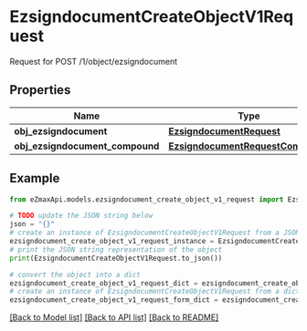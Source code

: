 # EzsigndocumentCreateObjectV1Request

Request for POST /1/object/ezsigndocument

## Properties

Name | Type | Description | Notes
------------ | ------------- | ------------- | -------------
**obj_ezsigndocument** | [**EzsigndocumentRequest**](EzsigndocumentRequest.md) |  | [optional] 
**obj_ezsigndocument_compound** | [**EzsigndocumentRequestCompound**](EzsigndocumentRequestCompound.md) |  | [optional] 

## Example

```python
from eZmaxApi.models.ezsigndocument_create_object_v1_request import EzsigndocumentCreateObjectV1Request

# TODO update the JSON string below
json = "{}"
# create an instance of EzsigndocumentCreateObjectV1Request from a JSON string
ezsigndocument_create_object_v1_request_instance = EzsigndocumentCreateObjectV1Request.from_json(json)
# print the JSON string representation of the object
print(EzsigndocumentCreateObjectV1Request.to_json())

# convert the object into a dict
ezsigndocument_create_object_v1_request_dict = ezsigndocument_create_object_v1_request_instance.to_dict()
# create an instance of EzsigndocumentCreateObjectV1Request from a dict
ezsigndocument_create_object_v1_request_form_dict = ezsigndocument_create_object_v1_request.from_dict(ezsigndocument_create_object_v1_request_dict)
```
[[Back to Model list]](../README.md#documentation-for-models) [[Back to API list]](../README.md#documentation-for-api-endpoints) [[Back to README]](../README.md)



